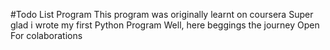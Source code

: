 #Todo List Program
This program was originally learnt on coursera
Super glad i wrote my first Python Program
Well, here beggings the journey
Open For colaborations
